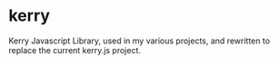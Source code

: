 kerry
=====

Kerry Javascript Library, used in my various projects, and rewritten to replace the current kerry.js project.
